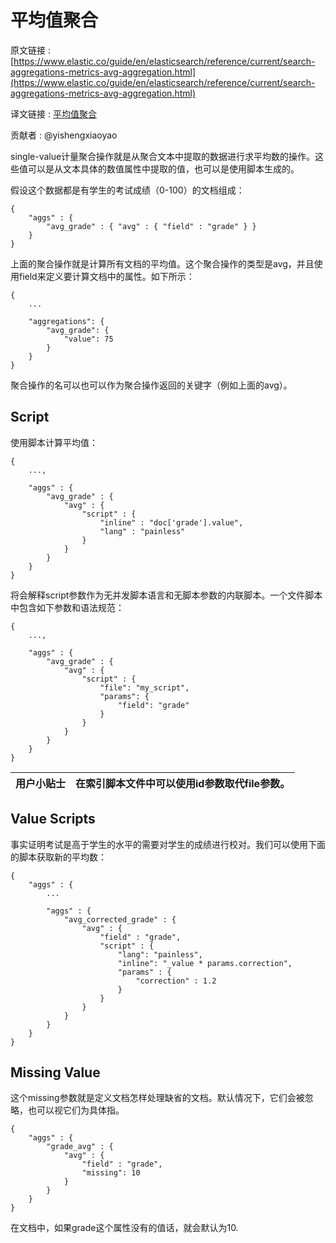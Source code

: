# 平均值聚合

原文链接 : [https://www.elastic.co/guide/en/elasticsearch/reference/current/search-aggregations-metrics-avg-aggregation.html](https://www.elastic.co/guide/en/elasticsearch/reference/current/search-aggregations-metrics-avg-aggregation.html)

译文链接 : [平均值聚合](/pages/viewpage.action?pageId=5505218)

贡献者 : @yishengxiaoyao

single-value计量聚合操作就是从聚合文本中提取的数据进行求平均数的操作。这些值可以是从文本具体的数值属性中提取的值，也可以是使用脚本生成的。

假设这个数据都是有学生的考试成绩（0-100）的文档组成：

```
{
    "aggs" : {
        "avg_grade" : { "avg" : { "field" : "grade" } }
    }
}
```

上面的聚合操作就是计算所有文档的平均值。这个聚合操作的类型是avg，并且使用field来定义要计算文档中的属性。如下所示：

```
{
    ...

    "aggregations": {
        "avg_grade": {
            "value": 75
        }
    }
}
```

聚合操作的名可以也可以作为聚合操作返回的关键字（例如上面的avg）。

## Script

使用脚本计算平均值：

```
{
    ...,

    "aggs" : {
        "avg_grade" : {
            "avg" : {
                "script" : {
                    "inline" : "doc['grade'].value",
                    "lang" : "painless"
                }
            }
        }
    }
}
```

将会解释script参数作为无并发脚本语言和无脚本参数的内联脚本。一个文件脚本中包含如下参数和语法规范：

```
{
    ...,

    "aggs" : {
        "avg_grade" : {
            "avg" : {
                "script" : {
                    "file": "my_script",
                    "params": {
                        "field": "grade"
                    }
                }
            }
        }
    }
}
```

| 用户小贴士 | 在索引脚本文件中可以使用id参数取代file参数。 |
| --- | --- |

## Value Scripts

事实证明考试是高于学生的水平的需要对学生的成绩进行校对。我们可以使用下面的脚本获取新的平均数：

```
{
    "aggs" : {
        ...

        "aggs" : {
            "avg_corrected_grade" : {
                "avg" : {
                    "field" : "grade",
                    "script" : {
                        "lang": "painless",
                        "inline": "_value * params.correction",
                        "params" : {
                            "correction" : 1.2
                        }
                    }
                }
            }
        }
    }
}
```

## Missing Value

这个missing参数就是定义文档怎样处理缺省的文档。默认情况下，它们会被忽略，也可以视它们为具体指。

```
{
    "aggs" : {
        "grade_avg" : {
            "avg" : {
                "field" : "grade",
                "missing": 10 
            }
        }
    }
}
```

在文档中，如果grade这个属性没有的值话，就会默认为10.